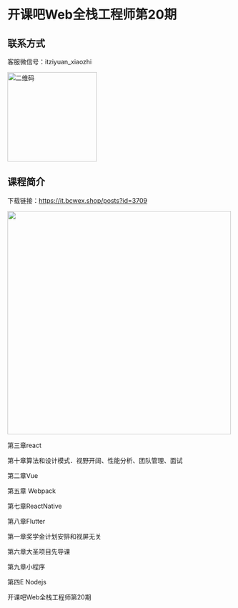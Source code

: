 # 开课吧Web全栈工程师第20期

## 联系方式

客服微信号：itziyuan_xiaozhi

<img src="https://ziyuanyun.oss-cn-guangzhou.aliyuncs.com/common/20240614073449/666b82192834a.jpg" width="200" height="200" alt="二维码">

## 课程简介

下载链接：https://it.bcwex.shop/posts?id=3709

<img src="https://ziyuanyun.oss-cn-guangzhou.aliyuncs.com/yun/20240515185308/66449414b4808.jpg" width="500" alt="">

  第三章react

 第十章算法和设计模式．视野开阔、性能分析、团队管理、面试

 第二章Vue

 第五章 Webpack

 第七章ReactNative

 第八章Flutter

 第一章奖学金计划安排和视屏无关

 第六章大圣项目先导课

 第九章小程序

 第四E Nodejs

 开课吧Web全栈工程师第20期



  